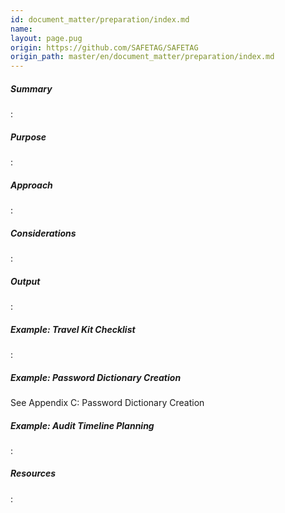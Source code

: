 ```yaml
---
id: document_matter/preparation/index.md
name: 
layout: page.pug
origin: https://github.com/SAFETAG/SAFETAG
origin_path: master/en/document_matter/preparation/index.md
---
```


##### Summary

:[](summary.md)
##### Purpose

:[](purpose.md)
##### Approach

:[](approach.md)
##### Considerations

:[](operational_security.md)
##### Output

:[](output.md)
##### Example: Travel Kit Checklist

:[](exercises/travel_kit/index.md)
##### Example: Password Dictionary Creation

See Appendix C: Password Dictionary Creation

##### Example: Audit Timeline Planning

:[](exercises/safetag_audit_timeline.md)
##### Resources

:[](resources.md)

